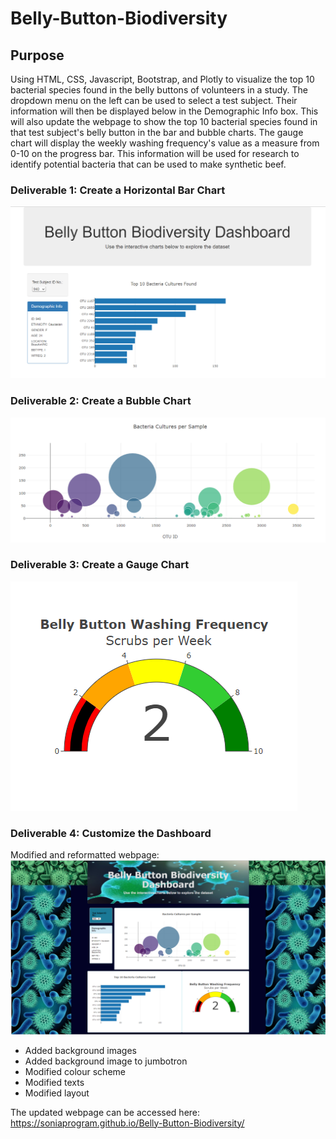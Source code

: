 # Belly-Button-Biodiversity

## Purpose
Using HTML, CSS, Javascript, Bootstrap, and Plotly to visualize the top 10 bacterial species found in the belly buttons of volunteers in a study. The dropdown menu on the left can be used to select a test subject. Their information will then be displayed below in the Demographic Info box. This will also update the webpage to show the top 10 bacterial species found in that test subject's belly button in the bar and bubble charts. The gauge chart will display the weekly washing frequency's value as a measure from 0-10 on the progress bar. This information will be used for research to identify potential bacteria that can be used to make synthetic beef. 

### Deliverable 1: Create a Horizontal Bar Chart
![img](https://github.com/Soniaprogram/Belly-Button-Biodiversity/blob/main/images/Capturedel1.PNG)


### Deliverable 2: Create a Bubble Chart
![img2](https://github.com/Soniaprogram/Belly-Button-Biodiversity/blob/main/images/del2chart.PNG)


### Deliverable 3: Create a Gauge Chart
![img3](https://github.com/Soniaprogram/Belly-Button-Biodiversity/blob/main/images/gauge.PNG)

### Deliverable 4: Customize the Dashboard

Modified and reformatted webpage:
![img5](https://github.com/Soniaprogram/Belly-Button-Biodiversity/blob/main/images/dashboard.PNG)

- Added background images
- Added background image to jumbotron
- Modified colour scheme
- Modified texts
- Modified layout

The updated webpage can be accessed here: https://soniaprogram.github.io/Belly-Button-Biodiversity/
